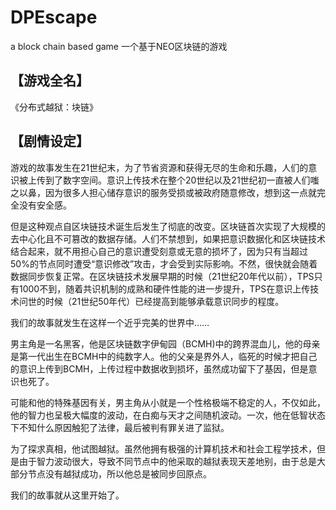 # DPEscape
a block chain based game
一个基于NEO区块链的游戏

【游戏全名】
------------------
《分布式越狱：块链》

【剧情设定】
-----------------
游戏的故事发生在21世纪末，为了节省资源和获得无尽的生命和乐趣，人们的意识被上传到了数字空间。意识上传技术在整个20世纪以及21世纪初一直被人们嗤之以鼻，因为很多人担心储存意识的服务受损或被政府随意修改，想到这一点就完全没有安全感。

但是这种观点自区块链技术诞生后发生了彻底的改变。区块链首次实现了大规模的去中心化且不可篡改的数据存储。人们不禁想到，如果把意识数据化和区块链技术结合起来，就不用担心自己的意识遭受刻意或无意的损坏了，因为只有当超过50%的节点同时遭受“意识修改”攻击，才会受到实际影响。不然，很快就会随着数据同步恢复正常。在区块链技术发展早期的时候（21世纪20年代以前），TPS只有1000不到，随着共识机制的成熟和硬件性能的进一步提升，TPS在意识上传技术问世的时候（21世纪50年代）已经提高到能够承载意识同步的程度。

我们的故事就发生在这样一个近乎完美的世界中……

男主角是一名黑客，他是区块链数字伊甸园（BCMH)中的跨界混血儿，他的母亲是第一代出生在BCMH中的纯数字人。他的父亲是界外人，临死的时候才把自己的意识上传到BCMH，上传过程中数据收到损坏，虽然成功留下了基因，但是意识也死了。

可能和他的特殊基因有关，男主角从小就是一个性格极端不稳定的人，不仅如此，他的智力也呈极大幅度的波动，在白痴与天才之间随机波动。一次，他在低智状态下不知什么原因触犯了法律，最后被判有罪关进了监狱。

为了探求真相，他试图越狱。虽然他拥有极强的计算机技术和社会工程学技术，但是由于智力波动很大，导致不同节点中的他采取的越狱表现天差地别，由于总是大部分节点没有越狱成功，所以他总是被同步回原点。

我们的故事就从这里开始了。
